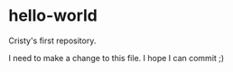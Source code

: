 # hello-world
Cristy's first repository.

I need to make a change to this file. I hope I can commit ;)



